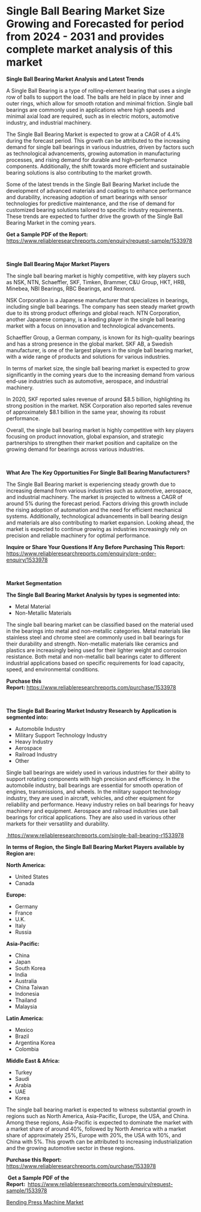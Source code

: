 <p><h1>Single Ball Bearing Market Size Growing and Forecasted for period from 2024 - 2031 and provides complete market analysis of this market</h1></p><p><strong>Single Ball Bearing Market Analysis and Latest Trends</strong></p>
<p><p>A Single Ball Bearing is a type of rolling-element bearing that uses a single row of balls to support the load. The balls are held in place by inner and outer rings, which allow for smooth rotation and minimal friction. Single ball bearings are commonly used in applications where high speeds and minimal axial load are required, such as in electric motors, automotive industry, and industrial machinery.</p><p>The Single Ball Bearing Market is expected to grow at a CAGR of 4.4% during the forecast period. This growth can be attributed to the increasing demand for single ball bearings in various industries, driven by factors such as technological advancements, growing automation in manufacturing processes, and rising demand for durable and high-performance components. Additionally, the shift towards more efficient and sustainable bearing solutions is also contributing to the market growth.</p><p>Some of the latest trends in the Single Ball Bearing Market include the development of advanced materials and coatings to enhance performance and durability, increasing adoption of smart bearings with sensor technologies for predictive maintenance, and the rise of demand for customized bearing solutions tailored to specific industry requirements. These trends are expected to further drive the growth of the Single Ball Bearing Market in the coming years.</p></p>
<p><strong>Get a Sample PDF of the Report:&nbsp;</strong> <a href="https://www.reliableresearchreports.com/enquiry/request-sample/1533978">https://www.reliableresearchreports.com/enquiry/request-sample/1533978</a></p>
<p>&nbsp;</p>
<p><strong>Single Ball Bearing Major Market Players</strong></p>
<p><p>The single ball bearing market is highly competitive, with key players such as NSK, NTN, Schaeffler, SKF, Timken, Brammer, C&U Group, HKT, HRB, Minebea, NBI Bearings, RBC Bearings, and Rexnord. </p><p>NSK Corporation is a Japanese manufacturer that specializes in bearings, including single ball bearings. The company has seen steady market growth due to its strong product offerings and global reach. NTN Corporation, another Japanese company, is a leading player in the single ball bearing market with a focus on innovation and technological advancements. </p><p>Schaeffler Group, a German company, is known for its high-quality bearings and has a strong presence in the global market. SKF AB, a Swedish manufacturer, is one of the largest players in the single ball bearing market, with a wide range of products and solutions for various industries. </p><p>In terms of market size, the single ball bearing market is expected to grow significantly in the coming years due to the increasing demand from various end-use industries such as automotive, aerospace, and industrial machinery. </p><p>In 2020, SKF reported sales revenue of around $8.5 billion, highlighting its strong position in the market. NSK Corporation also reported sales revenue of approximately $8.1 billion in the same year, showing its robust performance. </p><p>Overall, the single ball bearing market is highly competitive with key players focusing on product innovation, global expansion, and strategic partnerships to strengthen their market position and capitalize on the growing demand for bearings across various industries.</p></p>
<p>&nbsp;</p>
<p><strong>What Are The Key Opportunities For Single Ball Bearing Manufacturers?</strong></p>
<p><p>The Single Ball Bearing market is experiencing steady growth due to increasing demand from various industries such as automotive, aerospace, and industrial machinery. The market is projected to witness a CAGR of around 5% during the forecast period. Factors driving this growth include the rising adoption of automation and the need for efficient mechanical systems. Additionally, technological advancements in ball bearing design and materials are also contributing to market expansion. Looking ahead, the market is expected to continue growing as industries increasingly rely on precision and reliable machinery for optimal performance.</p></p>
<p><strong>Inquire or Share Your Questions If Any Before Purchasing This Report:</strong> <a href="https://www.reliableresearchreports.com/enquiry/pre-order-enquiry/1533978">https://www.reliableresearchreports.com/enquiry/pre-order-enquiry/1533978</a></p>
<p>&nbsp;</p>
<p><strong>Market Segmentation</strong></p>
<p><strong>The Single Ball Bearing Market Analysis by types is segmented into:</strong></p>
<p><ul><li>Metal Material</li><li>Non-Metallic Materials</li></ul></p>
<p><p>The single ball bearing market can be classified based on the material used in the bearings into metal and non-metallic categories. Metal materials like stainless steel and chrome steel are commonly used in ball bearings for their durability and strength. Non-metallic materials like ceramics and plastics are increasingly being used for their lighter weight and corrosion resistance. Both metal and non-metallic ball bearings cater to different industrial applications based on specific requirements for load capacity, speed, and environmental conditions.</p></p>
<p><strong>Purchase this Report:&nbsp;</strong><a href="https://www.reliableresearchreports.com/purchase/1533978">https://www.reliableresearchreports.com/purchase/1533978</a></p>
<p>&nbsp;</p>
<p><strong>The Single Ball Bearing Market Industry Research by Application is segmented into:</strong></p>
<p><ul><li>Automobile Industry</li><li>Military Support Technology Industry</li><li>Heavy Industry</li><li>Aerospace</li><li>Railroad Industry</li><li>Other</li></ul></p>
<p><p>Single ball bearings are widely used in various industries for their ability to support rotating components with high precision and efficiency. In the automobile industry, ball bearings are essential for smooth operation of engines, transmissions, and wheels. In the military support technology industry, they are used in aircraft, vehicles, and other equipment for reliability and performance. Heavy industry relies on ball bearings for heavy machinery and equipment. Aerospace and railroad industries use ball bearings for critical applications. They are also used in various other markets for their versatility and durability.</p></p>
<p><a href="https://www.reliableresearchreports.com/single-ball-bearing-r1533978">&nbsp;https://www.reliableresearchreports.com/single-ball-bearing-r1533978</a></p>
<p><strong>In terms of Region, the Single Ball Bearing Market Players available by Region are:</strong></p>
<p>
    <p> <strong> North America: </strong>
        <ul>
            <li>United States</li>
            <li>Canada</li>
        </ul>
        </p> 
    <p> <strong> Europe: </strong>
        <ul>
            <li>Germany</li>
            <li>France</li>
            <li>U.K.</li>
            <li>Italy</li>
            <li>Russia</li>
        </ul>
        </p> 
    <p> <strong> Asia-Pacific: </strong>
        <ul>
            <li>China</li>
            <li>Japan</li>
            <li>South Korea</li>
            <li>India</li>
            <li>Australia</li>
            <li>China Taiwan</li>
            <li>Indonesia</li>
            <li>Thailand</li>
            <li>Malaysia</li>
        </ul>
        </p> 
    <p> <strong> Latin America: </strong>
        <ul>
            <li>Mexico</li>
            <li>Brazil</li>
            <li>Argentina Korea</li>
            <li>Colombia</li>
        </ul>
        </p> 
    <p> <strong> Middle East & Africa: </strong>
        <ul>
            <li>Turkey</li>
            <li>Saudi</li>
            <li>Arabia</li>
            <li>UAE</li>
            <li>Korea</li>
        </ul>
    </p>
    </p>
<p><p>The single ball bearing market is expected to witness substantial growth in regions such as North America, Asia-Pacific, Europe, the USA, and China. Among these regions, Asia-Pacific is expected to dominate the market with a market share of around 40%, followed by North America with a market share of approximately 25%, Europe with 20%, the USA with 10%, and China with 5%. This growth can be attributed to increasing industrialization and the growing automotive sector in these regions.</p></p>
<p><strong>Purchase this Report: </strong><a href="https://www.reliableresearchreports.com/purchase/1533978">https://www.reliableresearchreports.com/purchase/1533978</a></p>
<p>&nbsp;<strong>Get a Sample PDF of the Report:&nbsp;&nbsp;</strong><a href="https://www.reliableresearchreports.com/enquiry/request-sample/1533978">https://www.reliableresearchreports.com/enquiry/request-sample/1533978</a></p>
<p><strong></strong></p>
<p><p><a href="https://github.com/CliffMedina6/Market-Research-Report-List-4/blob/main/bending-press-machine-market.md">Bending Press Machine Market</a></p></p>